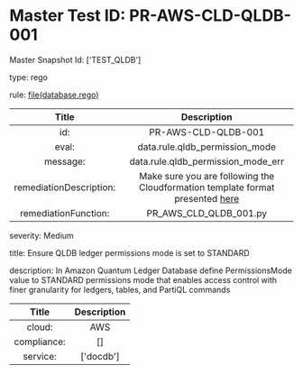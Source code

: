 



# Master Test ID: PR-AWS-CLD-QLDB-001


Master Snapshot Id: ['TEST_QLDB']

type: rego

rule: [file(database.rego)]  
  
  
  
  

|Title|Description|
| :---: | :---: |
|id: |PR-AWS-CLD-QLDB-001|
|eval: |data.rule.qldb_permission_mode|
|message: |data.rule.qldb_permission_mode_err|
|remediationDescription: |Make sure you are following the Cloudformation template format presented <a href='https://docs.aws.amazon.com/AWSCloudFormation/latest/UserGuide/aws-resource-qldb-ledger.html#cfn-qldb-ledger-permissionsmode' target='_blank'>here</a>|
|remediationFunction: |PR_AWS_CLD_QLDB_001.py|


severity: Medium

title: Ensure QLDB ledger permissions mode is set to STANDARD

description: In Amazon Quantum Ledger Database define PermissionsMode value to STANDARD permissions mode that enables access control with finer granularity for ledgers, tables, and PartiQL commands  
  
  

|Title|Description|
| :---: | :---: |
|cloud: |AWS|
|compliance: |[]|
|service: |['docdb']|



[file(database.rego)]: https://github.com/prancer-io/prancer-compliance-test/tree/master/aws/cloud/database.rego

